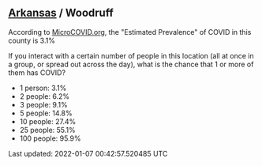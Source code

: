 
## [Arkansas](/united-states/arkansas) / Woodruff

According to [MicroCOVID.org](http://microcovid.org),
the "Estimated Prevalence" of COVID in this county is 3.1%

If you interact with a certain number of people in this location
(all at once in a group, or spread out across the day), what is the chance that
1 or more of them has COVID?

- 1 person: 3.1%
- 2 people: 6.2%
- 3 people: 9.1%
- 5 people: 14.8%
- 10 people: 27.4%
- 25 people: 55.1%
- 100 people: 95.9%

Last updated: 2022-01-07 00:42:57.520485 UTC
